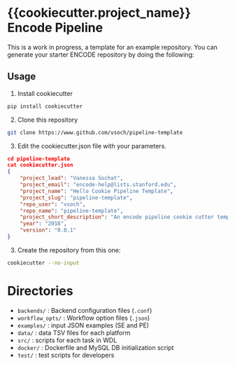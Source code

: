 {{cookiecutter.project_name}} Encode Pipeline
=============================================

This is a work in progress, a template for an example repository. You can
generate your starter ENCODE repository by doing the following:


## Usage

1. Install cookiecutter

```bash
pip install cookiecutter
```

2. Clone this repository

```bash
git clone https://www.github.com/vsoch/pipeline-template
```

3. Edit the cookiecutter.json file with your parameters.

```json
cd pipeline-template
cat cookiecutter.json
{
    "project_lead": "Vanessa Sochat",
    "project_email": "encode-help@lists.stanford.edu",
    "project_name": "Hello Cookie Pipeline Template",
    "project_slug": "pipeline-template",
    "repo_user": "vsoch",
    "repo_name": "pipeline-template",
    "project_short_description": "An encode pipeline cookie cutter template.",
    "year": "2018",
    "version": "0.0.1"
}
```

3. Create the repository from this one:

```bash
cookiecutter --no-input
```


# Directories

* `backends/` : Backend configuration files (`.conf`)
* `workflow_opts/` : Workflow option files (`.json`)
* `examples/` : input JSON examples (SE and PE)
* `data/` : data TSV files for each platform
* `src/` : scripts for each task in WDL
* `docker/` : Dockerfile and MySQL DB initialization script
* `test/` : test scripts for developers
